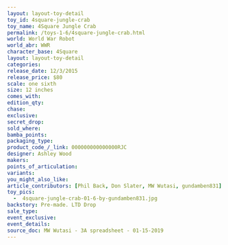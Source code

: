 ```yaml
---
layout: layout-toy-detail 
toy_id: 4square-jungle-crab
toy_name: 4Square Jungle Crab
permalink: /toys-1-6/4square-jungle-crab.html
world: World War Robot
world_abr: WWR
character_base: 4Square
layout: layout-toy-detail
categories: 
release_date: 12/3/2015
release_price: $80 
scale: one sixth
size: 12 inches
comes_with: 
edition_qty: 
chase: 
exclusive: 
secret_drop: 
sold_where: 
bamba_points: 
packaging_type: 
product_code_/_link: 000000000000000RJC
designer: Ashley Wood
makers: 
points_of_articulation: 
variants: 
you_might_also_like: 
article_contributors: [Phil Back, Don Slater, MW Wutasi, gundamben831]
toy_pics: 
  -  4square-jungle-crab-01-6-by-gundamben831.jpg
backstory: Pre-made. LTD Drop
sale_type: 
event_exclusive: 
event_details: 
source_doc: MW Wutasi - 3A spreadsheet - 01-15-2019
---
```

